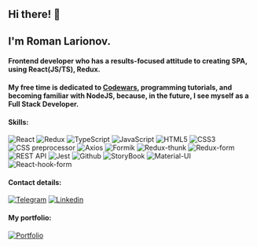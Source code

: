 ## Hi there! 👋  

## I'm Roman Larionov.

#### Frontend developer who has a results-focused attitude to creating SPA, using React(JS/TS), Redux.

#### My free time is dedicated to [Codewars](https://www.codewars.com/users/Rombeso), programming tutorials, and becoming familiar with NodeJS, because, in the future, I see myself as a Full Stack Developer.

#### Skills:
![React](https://img.shields.io/badge/-React-282c34?style=for-the-badge&logo=react)
![Redux](https://img.shields.io/badge/-Redux-282c34?style=for-the-badge&logo=redux&logoColor=764ABC)
![TypeScript](https://img.shields.io/badge/-TypeScript-282c34?style=for-the-badge&logo=typeScript)
![JavaScript](https://img.shields.io/badge/-JavaScript-282c34?style=for-the-badge&logo=javaScript)
![HTML5](https://img.shields.io/badge/-HTML5-282c34?style=for-the-badge&logo=HTML5)
![CSS3](https://img.shields.io/badge/-CSS3-282c34?style=for-the-badge&logo=CSS3)
![CSS preprocessor](https://img.shields.io/badge/-CSS_preprocessor-282c34?style=for-the-badge&logo)
![Axios](https://img.shields.io/badge/-Axios-282c34?style=for-the-badge&logo=axios)
![Formik](https://img.shields.io/badge/-Formik-282c34?style=for-the-badge&logo=formik)
![Redux-thunk](https://img.shields.io/badge/-Redux_thunk-282c34?style=for-the-badge&logo=redux_thunk)
![Redux-form](https://img.shields.io/badge/-Redux_form-282c34?style=for-the-badge&logo=redux_form)
![REST API](https://img.shields.io/badge/-REST_API-282c34?style=for-the-badge&logo=rest)
![Jest](https://img.shields.io/badge/-Jest-282c34?style=for-the-badge&logo=jest)
![Github](https://img.shields.io/badge/-Github-282c34?style=for-the-badge&logo=Github)
![StoryBook](https://img.shields.io/badge/-StoryBook-282c34?style=for-the-badge&logo=StoryBook)
![Material-UI](https://img.shields.io/badge/-Material_UI-282c34?style=for-the-badge&logo=material_design)
![React-hook-form](https://img.shields.io/badge/-REACT_HOOK_FORM-282c34?style=for-the-badge&logo=material_design)


#### Contact details:

[![Telegram](https://img.shields.io/badge/-Telegram-282c34?style=for-the-badge&logo=telegram)](https://t.me/rombeso)
[![Linkedin](https://img.shields.io/badge/-Linkedin-282c34?style=for-the-badge&logo=linkedin&logoColor=764ABC)](https://www.linkedin.com/in/roman-larionov-60586876/)

#### My portfolio:
[![Portfolio](https://img.shields.io/badge/-Linkedin-282c34?style=for-the-badge&logo=linkedin&logoColor=764ABC)](https://rombeso.github.io/portfolio/)
